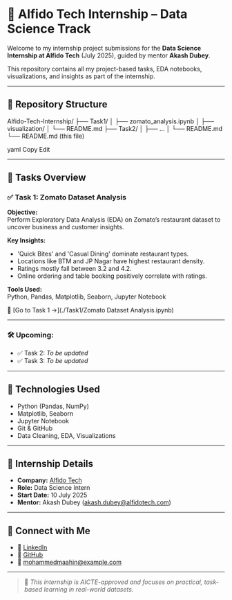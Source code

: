 # 🧠 Alfido Tech Internship – Data Science Track

Welcome to my internship project submissions for the **Data Science Internship at Alfido Tech** (July 2025), guided by mentor **Akash Dubey**.

This repository contains all my project-based tasks, EDA notebooks, visualizations, and insights as part of the internship.

---

## 📁 Repository Structure

Alfido-Tech-Internship/
├── Task1/
│ ├── zomato_analysis.ipynb
│ ├── visualization/
│ └── README.md
├── Task2/
│ ├── ...
│ └── README.md
└── README.md (this file)

yaml
Copy
Edit


---

## 📌 Tasks Overview

### ✅ Task 1: Zomato Dataset Analysis

**Objective:**  
Perform Exploratory Data Analysis (EDA) on Zomato’s restaurant dataset to uncover business and customer insights.

**Key Insights:**
- 'Quick Bites' and 'Casual Dining' dominate restaurant types.
- Locations like BTM and JP Nagar have highest restaurant density.
- Ratings mostly fall between 3.2 and 4.2.
- Online ordering and table booking positively correlate with ratings.

**Tools Used:**  
Python, Pandas, Matplotlib, Seaborn, Jupyter Notebook

📂 [Go to Task 1 →](./Task1/Zomato Dataset Analysis.ipynb)

---

### 🛠 Upcoming:
- ✅ Task 2: *To be updated*
- ✅ Task 3: *To be updated*

---

## 🧰 Technologies Used

- Python (Pandas, NumPy)
- Matplotlib, Seaborn
- Jupyter Notebook
- Git & GitHub
- Data Cleaning, EDA, Visualizations

---

## 🔗 Internship Details

- **Company:** [Alfido Tech](https://www.alfidotech.com)
- **Role:** Data Science Intern
- **Start Date:** 10 July 2025
- **Mentor:** Akash Dubey (akash.dubey@alfidotech.com)

---

## 🌟 Connect with Me

- 💼 [LinkedIn](https://www.linkedin.com/in/yourusername)
- 📁 [GitHub](https://github.com/yourusername)
- 📧 mohammedmaahin@example.com

---

> 🔖 *This internship is AICTE-approved and focuses on practical, task-based learning in real-world datasets.*

